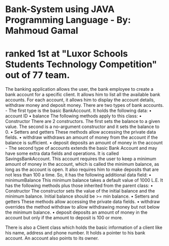 # Bank-System using JAVA Programming Language -          By: Mahmoud Gamal                                              
# ranked 1st at "Luxor Schools Students Technology Competition" out of 77 team.   
The banking application allows the user,                                                              the bank employee to create a bank account for a specific client.                                         It allows him to list all the available bank accounts. For each account, it allows him to display the account details, withdraw money and deposit money.                                                                               There are two types of bank accounts.                               - The first type is the basic BankAccount. It holds the following data: • account ID • balance The following methods apply to this class: • Constructor There are 2 constructors. The first sets the balance to a given value. The second is a no-argument constructor and it sets the balance to 0. • Setters and getters These methods allow accessing the private data fields. • withdraw withdraws an amount of money from the account if the balance is sufficient. • deposit deposits an amount of money in the account                                                                          - The second type of accounts extends the basic Bank Account and may have some extra data fields and operations. It is called SavingsBankAccount. This account requires the user to keep a minimum amount of money in the account, which is called the minimum balance, as long as the account is open. It also requires him to make deposits that are not less than 100 a time. So, it has the following additional data field: • minimumBalance This minimum balance takes a default value of 1000 L.E. It has the following methods plus those inherited from the parent class: • Constructor The constructor sets the value of the initial balance and the minimum balance. Initial balance should be >= min balance. • Setters and getters These methods allow accessing the private data fields. • withdraw overrides the method withdraw to allow withdrawing money but not below the minimum balance. • deposit deposits an amount of money in the account but only if the amount to deposit is 100 or more.

There is also a Client class which holds the basic information of a client like his name, address and phone number. It holds a pointer to his bank account. An account also points to its owner.

